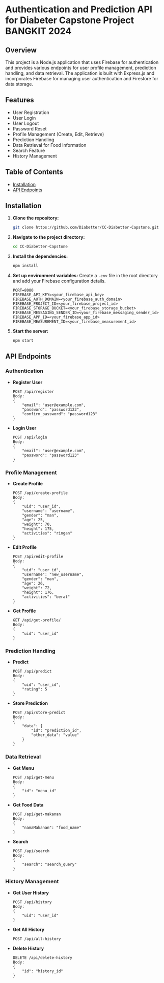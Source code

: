 # Authentication and Prediction API for Diabeter Capstone Project BANGKIT 2024

## Overview

This project is a Node.js application that uses Firebase for authentication and provides various endpoints for user profile management, prediction handling, and data retrieval. The application is built with Express.js and incorporates Firebase for managing user authentication and Firestore for data storage.

## Features

- User Registration
- User Login
- User Logout
- Password Reset
- Profile Management (Create, Edit, Retrieve)
- Prediction Handling
- Data Retrieval for Food Information
- Search Feature
- History Management

## Table of Contents

- [Installation](#installation)
- [API Endpoints](#api-endpoints)

## Installation

1. **Clone the repository:**
    ```sh
    git clone https://github.com/Diabetter/CC-Diabetter-Capstone.git
    ```

2. **Navigate to the project directory:**
    ```sh
    cd CC-Diabetter-Capstone
    ```

3. **Install the dependencies:**
    ```sh
    npm install
    ```

4. **Set up environment variables:**
    Create a `.env` file in the root directory and add your Firebase configuration details.
    ```
    PORT=8080
    FIREBASE_API_KEY=<your_firebase_api_key>
    FIREBASE_AUTH_DOMAIN=<your_firebase_auth_domain>
    FIREBASE_PROJECT_ID=<your_firebase_project_id>
    FIREBASE_STORAGE_BUCKET=<your_firebase_storage_bucket>
    FIREBASE_MESSAGING_SENDER_ID=<your_firebase_messaging_sender_id>
    FIREBASE_APP_ID=<your_firebase_app_id>
    FIREBASE_MEASUREMENT_ID=<your_firebase_measurement_id>
    ```

5. **Start the server:**
    ```sh
    npm start
    ```

## API Endpoints

### Authentication

- **Register User**
    ```
    POST /api/register
    Body:
    {
        "email": "user@example.com",
        "password": "password123",
        "confirm_password": "password123"
    }
    ```

- **Login User**
    ```
    POST /api/login
    Body:
    {
        "email": "user@example.com",
        "password": "password123"
    }
    ```

### Profile Management

- **Create Profile**
    ```
    POST /api/create-profile
    Body:
    {
        "uid": "user_id",
        "username": "username",
        "gender": "man",
        "age": 25,
        "weight": 70,
        "height": 175,
        "activities": "ringan"
    }
    ```

- **Edit Profile**
    ```
    POST /api/edit-profile
    Body:
    {
        "uid": "user_id",
        "username": "new_username",
        "gender": "man",
        "age": 26,
        "weight": 72,
        "height": 176,
        "activities": "berat"
    }
    ```

- **Get Profile**
    ```
    GET /api/get-profile/
    Body:
    {
        "uid": "user_id"
    }
    ```

### Prediction Handling

- **Predict**
    ```
    POST /api/predict
    Body:
    {
        "uid": "user_id",
        "rating": 5
    }
    ```

- **Store Prediction**
    ```
    POST /api/store-predict
    Body:
    {
        "data": {
            "id": "prediction_id",
            "other_data": "value"
        }
    }
    ```

### Data Retrieval

- **Get Menu**
    ```
    POST /api/get-menu
    Body:
    {
        "id": "menu_id"
    }
    ```

- **Get Food Data**
    ```
    POST /api/get-makanan
    Body:
    {
        "namaMakanan": "food_name"
    }
    ```

- **Search**
    ```
    POST /api/search
    Body:
    {
        "search": "search_query"
    }
    ```

### History Management

- **Get User History**
    ```
    POST /api/history
    Body:
    {
        "uid": "user_id"
    }
    ```

- **Get All History**
    ```
    POST /api/all-history
    ```

- **Delete History**
    ```
    DELETE /api/delete-history
    Body:
    {
        "id": "history_id"
    }
    ```


